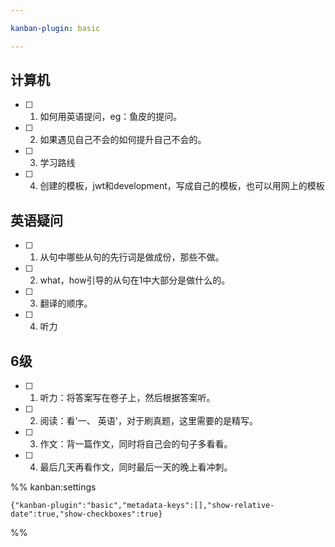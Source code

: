 ```yaml
---

kanban-plugin: basic

---
```


## 计算机

- [ ] 1. 如何用英语提问，eg：鱼皮的提问。
- [ ] 2. 如果遇见自己不会的如何提升自己不会的。
- [ ] 3. 学习路线
- [ ] 4. 创建的模板，jwt和development，写成自己的模板，也可以用网上的模板


## 英语疑问

- [ ] 1. 从句中哪些从句的先行词是做成份，那些不做。
- [ ] 2. what，how引导的从句在1中大部分是做什么的。
- [ ] 3. 翻译的顺序。
- [ ] 4. 听力


## 6级

- [ ] 1. 听力：将答案写在卷子上，然后根据答案听。
- [ ] 2. 阅读：看'一、 英语'，对于刷真题，这里需要的是精写。
- [ ] 3. 作文：背一篇作文，同时将自己会的句子多看看。
- [ ] 4. 最后几天再看作文，同时最后一天的晚上看冲刺。




%% kanban:settings
```
{"kanban-plugin":"basic","metadata-keys":[],"show-relative-date":true,"show-checkboxes":true}
```
%%